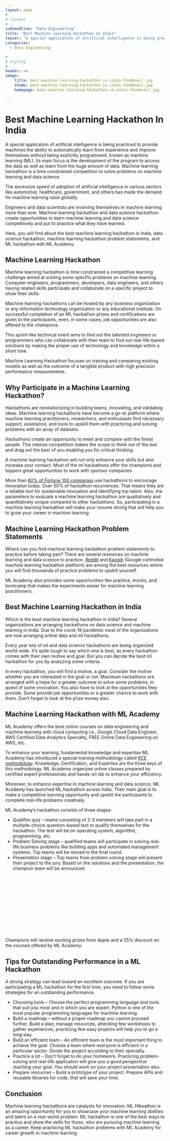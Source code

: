 ```yaml
---
layout: page
#
# Content
#
subheadline: "Data Engineering"
title: "Best Machine Learning Hackathon In India"
teaser: "A special application of artificial intelligence is being practiced to provide machines the ability to automatically learn from experience and improve themselves without being explicitly programmed, known as machine learning (ML). Its main focus is the development of the program to access the data as well as learn from the huge amount of data. Machine learning hackathon is a time constrained comp"
categories:
  - Data Engineering

#
# Styling
#
header: no
image:
    title: best-machine-learning-hackathon-in-india-thumbnail.jpg
    thumb: best-machine-learning-hackathon-in-india-thumbnail.jpg
    homepage: best-machine-learning-hackathon-in-india-thumbnail.jpg

---
```


# Best Machine Learning Hackathon In India

A special application of artificial intelligence is being practiced to provide machines the ability to automatically learn from experience and improve themselves without being explicitly programmed, known as machine learning (ML). Its main focus is the development of the program to access the data as well as learn from the huge amount of data. Machine learning hackathon is a time constrained competition to solve problems on machine learning and data science.


The excessive speed of adoption of artificial intelligence in various sectors like automotive, healthcare, government, and others has made the demand for machine learning raise globally.


Engineers and data scientists are involving themselves in machine learning more than ever. Machine learning hackathon and data science hackathon create opportunities to learn machine learning and data science competitively and put to practice what they have learned.


Here, you will find about the best machine learning hackathon in India, data science hackathon, machine learning hackathon problem statements, and ML hackathon with ML Academy.


**Machine Learning Hackathon**
------------------------------


Machine learning hackathon is time constrained a competitive learning challenge aimed at solving some specific problems on machine learning. Computer engineers, programmers, developers, data engineers, and others having related skills participate and collaborate on a specific project to show their skills.


Machine learning hackathons can be hosted by any business organization or any information technology organization or any educational institute. On successful completion of an ML hackathon prizes and certifications are given to the participants, even, in some cases, job opportunities are also offered to the champions.


This sprint-like technical event aims to find out the talented engineers or programmers who can collaborate with their team to find out real-life-based solutions by making the proper use of technology and knowledge within a short time.


Machine Learning Hackathon focuses on training and comparing existing models as well as the outcome of a tangible product with high precision performance measurements.


**Why Participate in a Machine Learning Hackathon?**
----------------------------------------------------


Hackathons are revolutionizing in building teams, innovating, and validating ideas. Machine learning hackathons have become a go-to platform where machine learning practitioners, researchers, and enthusiasts find necessary support, assistance, and tools to upskill them with practicing and solving problems with an array of datasets.


Hackathons create an opportunity to meet and compete with the finest people. This intense competition makes the scope to think out of the box and drag out the best of you enabling you for critical thinking.


A machine learning hackathon will not only enhance your skills but also increase your contact. Most of the ml hackathons offer the champions and toppers great opportunities to work with sponsor companies.


More than [80% of Fortune 100 companies](https://www.hackerearth.com/community-hackathons/resources/e-books/guide-to-organize-hackathon/#:~:text=Over%2080%25%20of%20Fortune%20100,year%20period%20around%20the%20globe.) use hackathons to encourage innovation today. Over 50% of hackathon recurrences. That means they are a reliable tool for sustainable innovation and identifying top talent. Also, the parameters to evaluate a machine learning hackathon are qualitatively and quantitatively unique compared to other hackathons. So, participating in a machine learning hackathon will make your resume strong that will help you to grow your career in machine learning.


**Machine Learning Hackathon Problem Statements**
-------------------------------------------------


Where can you find machine learning hackathon problem statements to practice before taking part? There are several resources on machine learning and data science to practice. [Reddit](https://www.reddit.com/r/learnmachinelearning/comments/ctu8j7/what_are_some_good_ml_hackathon_problem/) and [Kaggle](https://www.kaggle.com/) (Google controlled machine learning hackathon platform) are among the best resources where you will find thousands of practice problems to upskill yourself.


ML Academy also provides some opportunities like practice, mocks, and bootcamp that makes the experiments easier for machine learning practitioners.


**Best Machine Learning Hackathon in India**
--------------------------------------------


Which is the best machine learning hackathon in India? Several organizations are arranging hackathons on data science and machine learning in India. Due to the covid-19 pandemic most of the organizations are now arranging online data and ml hackathons.


Every year lots of ml and data science hackathons are being organized world-wide. It’s quite tough to say which one is best, as every hackathon comes with their own motive and goal. But you can decide the best ml hackathon for you by analyzing some criteria.


In every hackathon, you will find a motive, a goal. Consider the motive whether you are interested in the goal or not. Maximum hackathons are arranged with a hope for a greater outcome to solve some problems, in quest of some innovation. You also have to look at the opportunities they provide. Some provide job opportunities or a greater chance to work with them. Don’t forget to look at the prize money also.


**Machine Learning Hackathon with ML Academy**
----------------------------------------------


ML Academy offers the best online courses on data engineering and machine learning with cloud computing i.e., Google Cloud Data Engineer, AWS Certified Data Analytics Specialty, FREE Online Data Engineering on AWS, etc.


To enhance your learning, fundamental knowledge and expertise ML Academy has introduced a special training methodology called [KCE methodology](https://mlacademy.io/kce-process). Knowledge, Certification, and Expertise are the three keys of this methodology. ML Academy organizes online classes prepared by certified expert professionals and hands-on lab to enhance your efficiency.


Moreover, to enhance expertise in machine learning and data science, ML Academy has launched ML hackathon across India. Their main goal is to make a competitive learning opportunity and upskill the participants to complete real-life problems creatively.


ML Academy’s hackathon consists of three stages-


* Qualifier quiz – teams consisting of 2-3 members will take part in a multiple-choice question-based test to qualify themselves for the hackathon. The test will be on operating system, algorithm, programming, etc.
* Problem Solving stage – qualified teams will participate in solving real-life business problems like building apps and automated management systems. Top teams will be moved to the final round.
* Presentation stage – Top teams from problem solving stage will present their project to the jury. Based on the solutions and the presentation, the champion team will be announced.


![](data:image/svg+xml,%3Csvg%20xmlns='http://www.w3.org/2000/svg'%20viewBox='0%200%20585%20211'%3E%3C/svg%3E)


Champions will receive exciting prizes from Apple and a 25% discount on the courses offered by ML Academy.


**Tips for Outstanding Performance in a ML Hackathon**
------------------------------------------------------


A strong strategy can lead toward an excellent outcome. If you are participating a ML hackathon for the first time, you need to follow some strategies for an outstanding performance.


* Choosing tools – Choose the perfect programming language and tools that suit you most and in which you are expert. Python is one of the most popular programming languages for machine learning.
* Build a roadmap – without a proper roadmap you cannot proceed further. Build a plan, manage resources, attending few workshops to gather experiences, practicing few easy projects will help you to go a long way.
* Build an efficient team – An efficient team is the most important thing to achieve the goal. Choose a team where everyone is efficient in a particular sector. Divide the project according to their specialty.
* Practice a lot – Don’t forget to do your homework. Practicing problem-solving and real-life application will give you a good perspective reaching your goal. You should work on your project presentation also.
* Prepare resources – Build a prototype of your project. Prepare APIs and reusable libraries for code, that will save your time.


**Conclusion**
--------------


Machine learning hackathons are catalysts for innovation. ML Hikeathon is an amazing opportunity for you to showcase your machine learning abilities and talent on a real-world problem. ML hackathon is one of the best ways to practice and show the skills for those, who are pursuing machine learning as a career. Keep practicing ML hackathon problems with ML Academy for career growth in machine learning.



